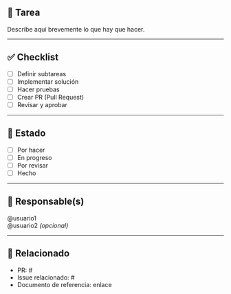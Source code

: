 ## 🧩 Tarea

Describe aquí brevemente lo que hay que hacer.

---

## ✅ Checklist

- [ ] Definir subtareas
- [ ] Implementar solución
- [ ] Hacer pruebas
- [ ] Crear PR (Pull Request)
- [ ] Revisar y aprobar

---

## 📌 Estado

<!-- Cambia el estado actual -->
- [ ] Por hacer
- [ ] En progreso
- [ ] Por revisar
- [ ] Hecho

---

## 👥 Responsable(s)

@usuario1  
@usuario2 *(opcional)*

---

## 🔗 Relacionado

- PR: #
- Issue relacionado: #
- Documento de referencia: enlace
